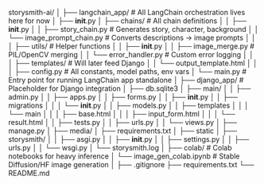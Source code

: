 storysmith-ai/
│
├── langchain_app/                  # All LangChain orchestration lives here for now
│   ├── __init__.py
│   ├── chains/                     # All chain definitions
│   │   ├── __init__.py
│   │   ├── story_chain.py           # Generates story, character, background
│   │   └── image_prompt_chain.py    # Converts descriptions → image prompts
│   │
│   ├── utils/                       # Helper functions
│   │   ├── __init__.py
│   │   ├── image_merge.py           # PIL/OpenCV merging
│   │   └── error_handler.py         # Custom error logging
│   │
│   ├── templates/                   # Will later feed Django
│   │   └── output_template.html
│   │
│   ├── config.py                    # All constants, model paths, env vars
│   └── main.py                      # Entry point for running LangChain app standalone
│
├── django_app/                      # Placeholder for Django integration
│    ├── db.sqlite3
│    ├── main/
│    │   ├── admin.py
│    │   ├── apps.py
│    │   ├── forms.py
│    │   ├── __init__.py
│    │   ├── migrations
│    │   │   └── __init__.py
│    │   ├── models.py
│    │   ├── templates
│    │   │   └── main
│    │   │       ├── base.html
│    │   │       ├── input_form.html
│    │   │       └── result.html
│    │   ├── tests.py
│    │   ├── urls.py
│    │   └── views.py
│    ├── manage.py
│    ├── media/
│    ├── requirements.txt
│    ├── static
│    ├── storysmith/
│    │   ├── asgi.py
│    │   ├── __init__.py
│    │   ├── settings.py
│    │   ├── urls.py
│    │   └── wsgi.py
│    └── storysmith.log
│
├── colab/                           # Colab notebooks for heavy inference
│   └── image_gen_colab.ipynb        # Stable Diffusion/HF image generation
│
├── .gitignore
├── requirements.txt
└── README.md
